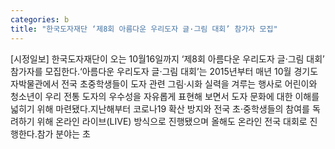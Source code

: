 ```yaml
---
categories: b
title: "한국도자재단 ‘제8회 아름다운 우리도자 글·그림 대회’ 참가자 모집"
---
```

[시정일보] 한국도자재단이 오는 10월16일까지 ‘제8회 아름다운 우리도자 글·그림 대회’ 참가자를 모집한다.‘아름다운 우리도자 글·그림 대회’는 2015년부터 매년 10월 경기도자박물관에서 전국 초중학생들이 도자 관련 그림·시화 실력을 겨루는 행사로 어린이와 청소년이 우리 전통 도자의 우수성을 자유롭게 표현해 보면서 도자 문화에 대한 이해를 넓히기 위해 마련됐다.지난해부터 코로나19 확산 방지와 전국 초·중학생들의 참여를 독려하기 위해 온라인 라이브(LIVE) 방식으로 진행됐으며 올해도 온라인 전국 대회로 진행한다.참가 분야는 초